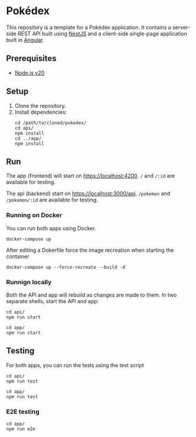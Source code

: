 # Pokédex

This repository is a template for a Pokédex application. It contains a server-side
REST API built using [NestJS](https://nestjs.com) and a client-side single-page
application built in [Angular](https://angular.dev).

## Prerequisites

- [Node.js v20](https://nodejs.org/en)

## Setup

1. Clone the repository.
2. Install dependencies:
   ```shell
   cd /path/to/cloned/pokedex/
   cd api/
   npm install
   cd ../app/
   npm install
   ```

## Run

The app (frontend) will start on [https://localhost:4200](https://localhost:4200). `/` and `/:id` are available for testing.

The api (backend) start on [https://localhost:3000/api](https://localhost:3000/api). `/pokemon` and `/pokemon/:id` are available for testing.

### Running on Docker

You can run both apps using Docker.

```shell
docker-compose up
```

After editing a Dokerfile force the image recreation when starting the container

```shell
docker-compose up --force-recreate --build -d
```

### Runnign locally

Both the API and app will rebuild as changes are made to them.
In two separate shells, start the API and app:

```shell
cd api/
npm run start
```

```shell
cd app/
npm run start
```

## Testing

For both apps, you can run the tests using the test script

```shell
cd api/
npm run test
```

```shell
cd app/
npm run test
```

### E2E testing

```shell
cd app/
npm run e2e
```
